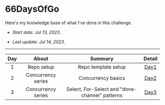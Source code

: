 # 66DaysOfGo

Here's my knowledge base of what I've done in this challenge.

* _Start date: Jul 13, 2023_.

* _Last update: Jul 14, 2023_.

---
**Day**|**About**|**Summary**|**Detail**
:-----:|:-----:|:-----:|:-----:
1|Repo setup|Repo template setup|[Day1](./week01/day01)
2|Concurrency series|Concurrency basics|[Day2](./week01/day02)
3|Concurrency series|Select, For-Select and "done-channel" patterns|[Day3](./week01/day03)
